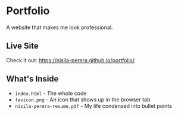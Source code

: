 # Portfolio

A website that makes me look professional.

## Live Site

Check it out: https://nisila-perera.github.io/portfolio/

## What's Inside

- `index.html` - The whole code
- `favicon.png` - An icon that shows up in the browser tab
- `nisila-perera-resume.pdf` - My life condensed into bullet points

